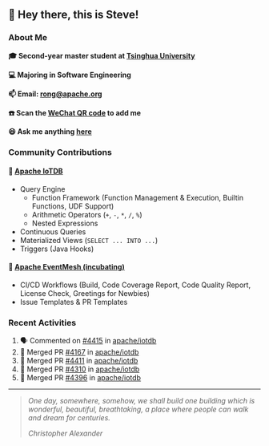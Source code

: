 ## 👋 Hey there, this is Steve!

### About Me

**🎓 Second-year master student at [Tsinghua University](https://www.tsinghua.edu.cn/)**

**💻 Majoring in Software Engineering**

**📫 Email: rong@apache.org**

**☎️ Scan the [WeChat QR code](https://github.com/SteveYurongSu/SteveYurongSu/issues/1) to add me**

**😆 Ask me anything <a href="https://github.com/SteveYurongSu/SteveYurongSu/issues">here</a>**

### Community Contributions

#### 🚀 [Apache IoTDB](https://github.com/apache/iotdb/pulls?q=is%3Apr+author%3ASteveYurongSu)

- Query Engine
  - Function Framework (Function Management & Execution, Builtin Functions, UDF Support)
  - Arithmetic Operators (`+`, `-`, `*`, `/`, `%`)
  - Nested Expressions
- Continuous Queries
- Materialized Views (`SELECT ... INTO ...`)
- Triggers (Java Hooks)

#### 🚀 [Apache EventMesh (incubating)](https://github.com/apache/incubator-eventmesh/pulls?q=is%3Apr+author%3ASteveYurongSu)

- CI/CD Workflows (Build, Code Coverage Report, Code Quality Report, License Check, Greetings for Newbies)
- Issue Templates & PR Templates 

### Recent Activities
<!--START_SECTION:activity-->

1. 🗣 Commented on [#4415](https://github.com/apache/iotdb/issues/4415) in [apache/iotdb](https://github.com/apache/iotdb)
2. 🎉 Merged PR [#4167](https://github.com/apache/iotdb/pull/4167) in [apache/iotdb](https://github.com/apache/iotdb)
3. 🎉 Merged PR [#4411](https://github.com/apache/iotdb/pull/4411) in [apache/iotdb](https://github.com/apache/iotdb)
4. 🎉 Merged PR [#4310](https://github.com/apache/iotdb/pull/4310) in [apache/iotdb](https://github.com/apache/iotdb)
5. 🎉 Merged PR [#4396](https://github.com/apache/iotdb/pull/4396) in [apache/iotdb](https://github.com/apache/iotdb)
<!--END_SECTION:activity-->

---

> *One day, somewhere, somehow, we shall build one building which is wonderful, beautiful, breathtaking, a place where people can walk and dream for centuries.*
>
> *Christopher Alexander*
